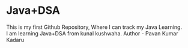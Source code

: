 # Java+DSA
This is my first Github Repository, Where I can track my Java Learning.
<br>
I am learning Java+DSA from kunal kushwaha.
Author - Pavan Kumar Kadaru
